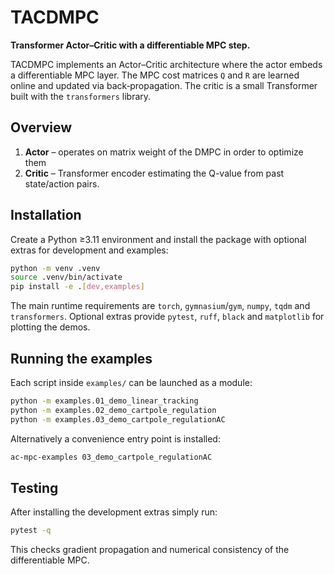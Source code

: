 # TACDMPC


 **Transformer Actor–Critic with a differentiable MPC step.**

TACDMPC implements an Actor–Critic architecture where the actor embeds a differentiable MPC layer.  The MPC cost matrices ``Q`` and ``R`` are learned online and updated via back‑propagation.  The critic is a small Transformer built with the `transformers` library.

## Overview

1. **Actor** – operates on matrix weight of the DMPC in order to optimize them
2. **Critic** – Transformer encoder estimating the Q-value from past state/action pairs.


## Installation

Create a Python ≥3.11 environment and install the package with optional extras for development and examples:

```bash
python -m venv .venv
source .venv/bin/activate
pip install -e .[dev,examples]
```

The main runtime requirements are `torch`, `gymnasium`/`gym`, `numpy`, `tqdm` and `transformers`.  Optional extras provide `pytest`, `ruff`, `black` and `matplotlib` for plotting the demos.

## Running the examples

Each script inside `examples/` can be launched as a module:

```bash
python -m examples.01_demo_linear_tracking
python -m examples.02_demo_cartpole_regulation
python -m examples.03_demo_cartpole_regulationAC
```

Alternatively a convenience entry point is installed:

```bash
ac-mpc-examples 03_demo_cartpole_regulationAC
```

## Testing

After installing the development extras simply run:

```bash
pytest -q
```

This checks gradient propagation and numerical consistency of the differentiable MPC.
